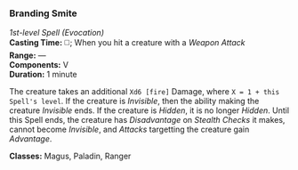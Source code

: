 ### Branding Smite
*1st-level Spell (Evocation)*  
**Casting Time:** ◻️; When you hit a creature with a *Weapon Attack*  
**Range:** —  
**Components:** V  
**Duration:** 1 minute  

The creature takes an additional `Xd6 [fire]` Damage, where `X = 1 + this Spell's level`. If the creature is *Invisible*, then the ability  making the creature *Invisible* ends. If the creature is *Hidden*, it is no longer *Hidden*. Until this Spell ends, the creature has *Disadvantage* on *Stealth Checks* it makes, cannot become *Invisible*, and *Attacks* targetting the creature gain *Advantage*.

**Classes:** Magus, Paladin, Ranger

